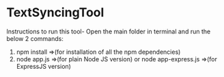 # TextSyncingTool

Instructions to run this tool- Open the main folder in terminal and run the below 2 commands:
1. npm install =>(for installation of all the npm dependencies)
2. node app.js =>(for plain Node JS version) 
            or
   node app-express.js =>(for ExpressJS version) 
